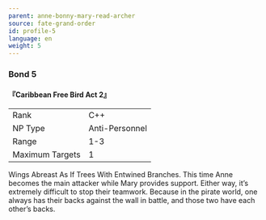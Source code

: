 ```yaml
---
parent: anne-bonny-mary-read-archer
source: fate-grand-order
id: profile-5
language: en
weight: 5
---
```


### Bond 5

#### 『Caribbean Free Bird Act 2』

<table>
  <tr><td>Rank</td><td>C++</td></tr>
  <tr><td>NP Type</td><td>Anti-Personnel</td></tr>
  <tr><td>Range</td><td>1-3</td></tr>
  <tr><td>Maximum Targets</td><td>1</td></tr>
</table>

Wings Abreast As If Trees With Entwined Branches.
This time Anne becomes the main attacker while Mary provides support. Either way, it’s extremely difficult to stop their teamwork. Because in the pirate world, one always has their backs against the wall in battle, and those two have each other’s backs.
